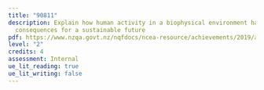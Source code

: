 ```yaml
---
title: "90811"
description: Explain how human activity in a biophysical environment has
  consequences for a sustainable future
pdf: https://www.nzqa.govt.nz/nqfdocs/ncea-resource/achievements/2019/as90811.pdf
level: "2"
credits: 4
assessment: Internal
ue_lit_reading: true
ue_lit_writing: false
---
```

